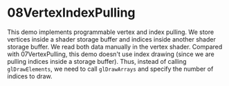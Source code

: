 # 08VertexIndexPulling

This demo implements programmable vertex and index pulling. We store vertices inside a shader storage buffer and indices inside another shader storage buffer. We read both data manually in the vertex shader. Compared with 07VertexPulling, this demo doesn't use index drawing (since we are pulling indices inside a storage buffer). Thus, instead of calling `glDrawElements`, we need to call `glDrawArrays` and specify the number of indices to draw. 